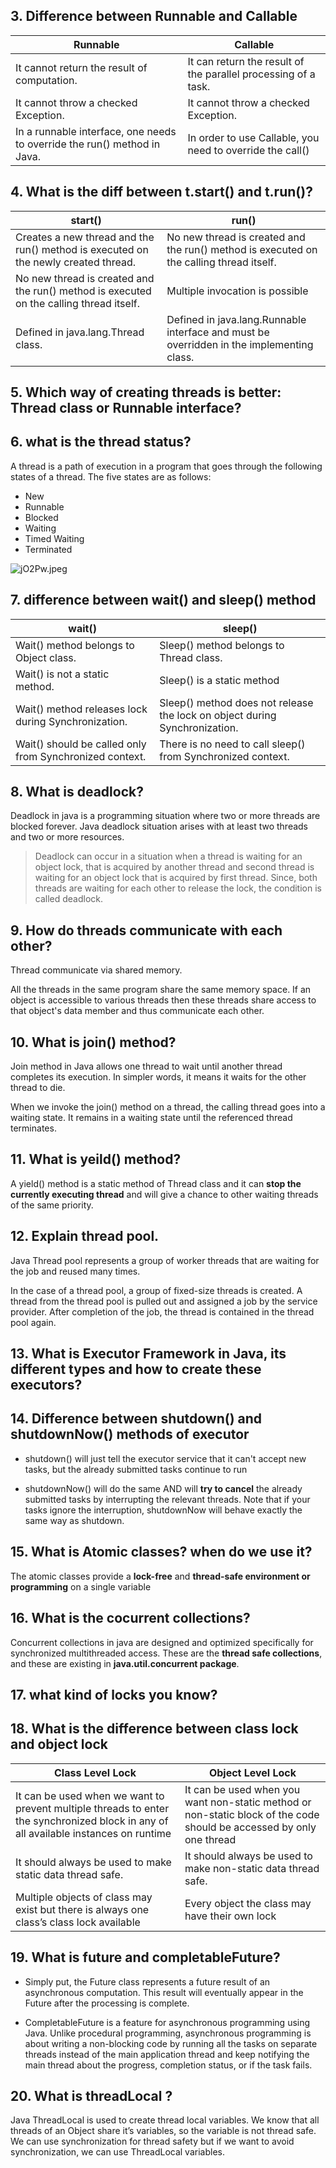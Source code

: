 ## 3. Difference between Runnable and Callable
| Runnable     | Callable |
| ----------- | ----------- |
| It cannot return the result of computation.| It can return the result of the parallel processing of a task.|
| It cannot throw a checked Exception.  | It cannot throw a checked Exception.  |
| In a runnable interface, one needs to override the run() method in Java. | In order to use Callable, you need to override the call()|

## 4. What is the diff between t.start() and t.run()?
| start()    | run() |
| ----------- | ----------- |
| Creates a new thread and the run() method is executed on the newly created thread.| No new thread is created and the run() method is executed on the calling thread itself. |
| No new thread is created and the run() method is executed on the calling thread itself.  | Multiple invocation is possible|
| Defined in java.lang.Thread class. |Defined in java.lang.Runnable interface and must be overridden in the implementing class.|

## 5. Which way of creating threads is better: Thread class or Runnable interface?
## 6. what is the thread status?
A thread is a path of execution in a program that goes through the following states of a thread. The five states are as follows:

- New
- Runnable
- Blocked
- Waiting
- Timed Waiting
- Terminated

![jO2Pw.jpeg](https://i.328888.xyz/2023/01/28/jO2Pw.jpeg)

## 7. difference between wait() and sleep() method
| wait()   | sleep()|
| ----------- | ----------- |
| Wait() method belongs to Object class. | Sleep() method belongs to Thread class.|
| Wait() is not a static method. | Sleep() is a static method|
| Wait() method releases lock during Synchronization. | Sleep() method does not release the lock on object during Synchronization. |
| Wait() should be called only from Synchronized context. | There is no need to call sleep() from Synchronized context.|


## 8. What is deadlock?
Deadlock in java is a programming situation where two or more threads are blocked forever. Java deadlock situation arises with at least two threads and two or more resources.

> Deadlock can occur in a situation when a thread is waiting for an object lock, that is acquired by another thread and second thread is waiting for an object lock that is acquired by first thread. Since, both threads are waiting for each other to release the lock, the condition is called deadlock.

## 9. How do threads communicate with each other?
Thread communicate via shared memory.

All the threads in the same program share the same memory space. If an object is accessible to various threads then these threads share access to that object's data member and thus communicate each other. 

## 10. What is join() method?
Join method in Java allows one thread to wait until another thread completes its execution. In simpler words, it means it waits for the other thread to die.

When we invoke the join() method on a thread, the calling thread goes into a waiting state. It remains in a waiting state until the referenced thread terminates.


## 11. What is yeild() method?
A yield() method is a static method of Thread class and it can **stop the currently executing thread** and will give a chance to other waiting threads of the same priority. 

## 12. Explain thread pool.
Java Thread pool represents a group of worker threads that are waiting for the job and reused many times.

In the case of a thread pool, a group of fixed-size threads is created. A thread from the thread pool is pulled out and assigned a job by the service provider. After completion of the job, the thread is contained in the thread pool again.

## 13. What is Executor Framework in Java, its different types and how to create these executors?


## 14. Difference between shutdown() and shutdownNow() methods of executor
- shutdown() will just tell the executor service that it can't accept new tasks, but the already submitted tasks continue to run

- shutdownNow() will do the same AND will **try to cancel** the already submitted tasks by interrupting the relevant threads. Note that if your tasks ignore the interruption, shutdownNow will behave exactly the same way as shutdown.

## 15. What is Atomic classes? when do we use it?
The atomic classes provide a **lock-free** and **thread-safe environment or programming** on a single variable

## 16. What is the cocurrent collections?
Concurrent collections in java are designed and optimized specifically for synchronized multithreaded access. These are the **thread safe collections**, and these are existing in **java.util.concurrent package**.

## 17. what kind of locks you know?

## 18. What is the difference between class lock and object lock
| Class Level Lock    | Object Level Lock |
| ----------- | ----------- |
| It can be used when we want to prevent multiple threads to enter the synchronized block in any of all available instances on runtime| It can be used when you want non-static method or non-static block of the code should be accessed by only one thread|
| It should always be used to make static data thread safe.  | It should always be used to make non-static data thread safe.  |
| Multiple objects of class may exist but there is always one class’s class lock available | Every object the class may have their own lock|

## 19. What is future and completableFuture?
- Simply put, the Future class represents a future result of an asynchronous computation. This result will eventually appear in the Future after the processing is complete.

- CompletableFuture is a feature for asynchronous programming using Java. Unlike procedural programming, asynchronous programming is about writing a non-blocking code by running all the tasks on separate threads instead of the main application thread and keep notifying the main thread about the progress, completion status, or if the task fails.

## 20. What is threadLocal ?
Java ThreadLocal is used to create thread local variables. We know that all threads of an Object share it’s variables, so the variable is not thread safe. We can use synchronization for thread safety but if we want to avoid synchronization, we can use ThreadLocal variables.